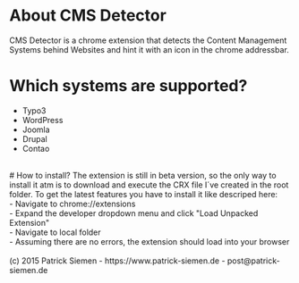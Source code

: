 # About CMS Detector
CMS Detector is a chrome extension that detects the Content Management Systems behind Websites and hint it with an icon in the chrome addressbar.
<br>
# Which systems are supported?
- Typo3<br>
- WordPress<br>
- Joomla<br>
- Drupal<br>
- Contao<br>
<br>
# How to install?
The extension is still in beta version, so the only way to install it atm is to download and execute the CRX file I´ve created in the root folder. To get the latest features you have to install it like descriped here:<br>
- Navigate to chrome://extensions<br>
- Expand the developer dropdown menu and click "Load Unpacked Extension"<br>
- Navigate to local folder<br>
- Assuming there are no errors, the extension should load into your browser<br>
<br>
(c) 2015 Patrick Siemen - https://www.patrick-siemen.de - post@patrick-siemen.de
